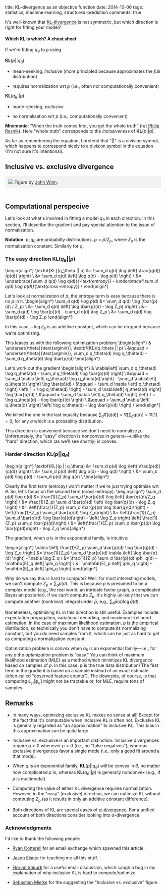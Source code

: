 title: KL-divergence as an objective function
date: 2014-10-06
tags: statistics, machine-learning, structured-prediction
comments: true

It's well-known that
[KL-divergence](http://en.wikipedia.org/wiki/Kullback%E2%80%93Leibler_divergence)
is not symmetric, but which direction is right for fitting your model?

#### Which KL is which? A cheat sheet
If we're fitting $q_\theta$ to $p$ using

$\textbf{KL}(p || q_\theta)$

  - mean-seeking, *inclusive* (more principled because approximates the *full* distribution)

  - requires normalization wrt $p$ (i.e., often *not* computationally convenient)

$\textbf{KL}(q_\theta || p)$

  - mode-seeking, *exclusive*

  - no normalization wrt $p$ (i.e., computationally convenient)


**Mnemonic**: "When the truth comes first, you get the whole truth" (h/t
[Philip Resnik](https://www.umiacs.umd.edu/~resnik/)). Here "whole truth"
corresponds to the *inclusiveness* of $\textbf{KL}(p || q)$.

As far as remembering the equation, I pretend that "$||$" is a division symbol,
which happens to correspond nicely to a division symbol in the equation (I'm not
sure it's intentional).

## Inclusive vs. exclusive divergence

<div style="background-color: #f2f2f2; border: 2px solid #ggg; padding: 10px;">

<img src="http://timvieira.github.io/blog/images/KL-inclusive-exclusive.png" />
Figure by <a href="http://www.johnwinn.org/">John Winn</a>.
</div>
<br/>


## Computational perspecive

Let's look at what's involved in fitting a model $q_\theta$ in each
direction. In this section, I'll describe the gradient and pay special attention
to the issue of normalization.

**Notation**: $p,q_\theta$ are probabilty distributions. $p = \bar{p} / Z_p$,
where $Z_p$ is the normalization constant. Similarly for $q$.

### The easy direction $\textbf{KL}(q_\theta || p)$

\begin{align*}
\textbf{KL}(q_\theta || p)
&= \sum_d q(d) \log \left( \frac{q(d)}{p(d)} \right) \\
&= \sum_d q(d) \left( \log q(d) - \log p(d) \right) \\
&= \underbrace{\sum_d q(d) \log q(d)}_{-\text{entropy}} - \underbrace{\sum_d q(d) \log p(d)}_{\text{cross-entropy}} \\
\end{align*}

Let's look at normalization of $p$, the entropy term is easy because there is no $p$ in it.
\begin{align*}
\sum_d q(d) \log p(d)
&= \sum_d q(d) \log (\bar{p}(d) / Z_p) \\
&= \sum_d q(d) \left( \log \bar{p}(d) - \log Z_p) \right) \\
&= \sum_d q(d) \log \bar{p}(d) - \sum_d q(d) \log Z_p \\
&= \sum_d q(d) \log \bar{p}(d) - \log Z_p
\end{align*}

In this case, $-\log Z_p$ is an additive constant, which can be dropped because
we're optimizing.

This leaves us with the following optimization problem:
\begin{align*}
& \underset{\theta}{\text{argmin}}\, \textbf{KL}(q_\theta || p) \\
&\qquad = \underset{\theta}{\text{argmin}}\, \sum_d q_\theta(d) \log q_\theta(d) - \sum_d q_\theta(d) \log \bar{p}(d)
\end{align*}

Let's work out the gradient
\begin{align*}
& \nabla\left[ \sum_d q_\theta(d) \log q_\theta(d) - \sum_d q_\theta(d) \log \bar{p}(d) \right] \\
&\qquad = \sum_d \nabla \left[ q_\theta(d) \log q_\theta(d) \right] - \sum_d \nabla\left[ q_\theta(d) \right] \log \bar{p}(d) \\
&\qquad = \sum_d \nabla \left[ q_\theta(d) \right] \left( 1 + \log q_\theta(d) \right) - \sum_d \nabla\left[ q_\theta(d) \right] \log \bar{p}(d) \\
&\qquad = \sum_d \nabla \left[ q_\theta(d) \right] \left( 1 + \log q_\theta(d) - \log \bar{p}(d) \right) \\
&\qquad = \sum_d \nabla \left[ q_\theta(d) \right] \left( \log q_\theta(d) - \log \bar{p}(d) \right) \\
\end{align*}

We killed the one in the last equality because $\sum_d \nabla
\left[ q(d) \right] = \nabla \left[ \sum_d q(d) \right] = \nabla
\left[ 1 \right] = 0$, for any $q$ which is a probability distribution.

This direction is convenient because we don't need to normalize
$p$. Unfortunately, the "easy" direction is nonconvex in general&mdash;unlike
the "hard" direction, which (as we'll see shortly) is convex.

### Harder direction $\textbf{KL}(p || q_\theta)$

\begin{align*}
\textbf{KL}(p || q_\theta)
&= \sum_d p(d) \log \left( \frac{p(d)}{q(d)} \right) \\
&= \sum_d p(d) \left( \log p(d) - \log q(d) \right) \\
&= \sum_d p(d) \log p(d) - \sum_d p(d) \log q(d) \\
\end{align*}

Clearly the first term (entropy) won't matter if we're just trying optimize wrt
$\theta$. So, let's focus on the second term (cross-entropy).
\begin{align*}
\sum_d p(d) \log q(d)
&= \frac{1}{Z_p} \sum_d \bar{p}(d) \log \left( \bar{q}(d)/Z_q \right) \\
&= \frac{1}{Z_p} \sum_d \bar{p}(d) \left( \log \bar{q}(d) - \log Z_q \right) \\
&= \left(\frac{1}{Z_p} \sum_d \bar{p}(d) \log \bar{q}(d)\right) - \left(\frac{1}{Z_p} \sum_d \bar{p}(d) \log Z_q\right) \\
&= \left(\frac{1}{Z_p} \sum_d \bar{p}(d) \log \bar{q}(d)\right) - \left( \log Z_q \right) \left( \frac{1}{Z_p} \sum_d \bar{p}(d)\right) \\
&= \left(\frac{1}{Z_p} \sum_d \bar{p}(d) \log \bar{q}(d)\right) - \log Z_q
\end{align*}

The gradient, when $q$ is in the exponential family, is intuitive:

\begin{align*}
\nabla \left[ \frac{1}{Z_p} \sum_d \bar{p}(d) \log \bar{q}(d) - \log Z_q \right]
&= \frac{1}{Z_p} \sum_d \bar{p}(d) \nabla \left[ \log \bar{q}(d) \right] - \nabla \log Z_q \\
&= \frac{1}{Z_p} \sum_d \bar{p}(d) \phi_q(d) - \mathbb{E}_q \left[ \phi_q \right] \\
&= \mathbb{E}_p \left[ \phi_q \right] - \mathbb{E}_q \left[ \phi_q \right]
\end{align*}

Why do we say this is hard to compute? Well, for most interesting models, we
can't compute $Z_p = \sum_d \bar{p}(d)$. This is because $p$ is presumed to be a
complex model (e.g., the real world, an intricate factor graph, a complicated
Bayesian posterior). If we can't compute $Z_p$, it's highly unlikely that we can
compute another (nontrivial) integral under $\bar{p}$, e.g., $\sum_d \bar{p}(d)
\log \bar{q}(d)$.

Nonetheless, optimizing KL in this direction is still useful. Examples include:
expectation propagation, variational decoding, and maximum likelihood
estimation. In the case of maximum likelihood estimation, $p$ is the empirical
distribution, so technically you don't have to compute its normalizing constant,
but you do need samples from it, which can be just as hard to get as computing a
normalization constant.

Optimization problem is *convex* when $q_\theta$ is an exponential
family&mdash;i.e., for any $p$ the *optimization* problem is "easy." You can
think of maximum likelihood estimation (MLE) as a method which minimizes KL
divergence based on samples of $p$. In this case, $p$ is the true data
distribution! The first term in the gradient is based on a sample instead of an
exact estimate (often called "observed feature counts"). The downside, of
course, is that computing $\mathbb{E}_p \left[ \phi_q \right]$ might not be
tractable or, for MLE, require tons of samples.

## Remarks

- In many ways, optimizing exclusive KL makes no sense at all! Except for the
  fact that it's computable when inclusive KL is often not. Exclusive KL is
  generally regarded as "an approximation" to inclusive KL. This bias in this
  approximation can be quite large.

- Inclusive vs. exclusive is an important distinction: Inclusive divergences
  require $q > 0$ whenever $p > 0$ (i.e., no "false negatives"), whereas
  exclusive divergences favor a single mode (i.e., only a good fit around a that
  mode).

- When $q$ is an exponential family, $\textbf{KL}(p || q_\theta)$ will be convex
  in $\theta$, no matter how complicated $p$ is, whereas $\textbf{KL}(q_\theta
  || p)$ is generally nonconvex (e.g., if $p$ is multimodal).

- Computing the value of either KL divergence requires normalization. However,
  in the "easy" (exclusive) direction, we can optimize KL without computing
  $Z_p$ (as it results in only an additive constant difference).

- Both directions of KL are special cases of
  [$\alpha$-divergence](https://en.wikipedia.org/wiki/R%C3%A9nyi_entropy). For a
  unified account of both directions consider looking into $\alpha$-divergence.


### Acknowledgments

I'd like to thank the following people:

* [Ryan Cotterell](https://twitter.com/_shrdlu_) for an email exchange which
  spawned this article.

* [Jason Eisner](https://twitter.com/adveisner) for teaching me all this stuff.

* [Florian Shkurti](https://twitter.com/florian_shkurti) for a useful email
  discussion, which caugh a bug in my explanation of why inclusive KL is hard to
  compute/optimize.

* [Sebastian Mielke](https://twitter.com/sjmielke) for the suggesting the
  "inclusive vs. exclusive" figure.
